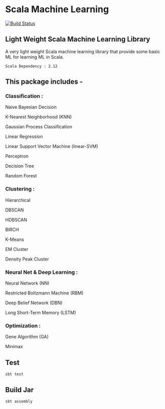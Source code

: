 # Scala Machine Learning

[![Build Status](https://travis-ci.org/Wei-1/Scala-Machine-Learning.svg?branch=master)](https://travis-ci.org/Wei-1/Scala-Machine-Learning)

## Light Weight Scala Machine Learning Library

A very light weight Scala machine learning library that provide some basic ML for learning ML in Scala.

    Scala Dependency : 2.12

## This package includes -

### Classification :

Naive Bayesian Decision

K-Nearest Neighborhood (KNN)

Gaussian Process Classification

Linear Regression

Linear Support Vector Machine (linear-SVM)

Perceptron

Decision Tree

Random Forest

### Clustering :

Hierarchical

DBSCAN

HDBSCAN

BIRCH

K-Means

EM Cluster

Density Peak Cluster

### Neural Net & Deep Learning :

Neural Network (NN)

Restricted Boltzmann Machine (RBM)

Deep Belief Network (DBN)

Long Short-Term Memory (LSTM)

### Optimization :

Gene Algorithm (GA)

Minimax

## Test

    sbt test

## Build Jar

    sbt assembly
